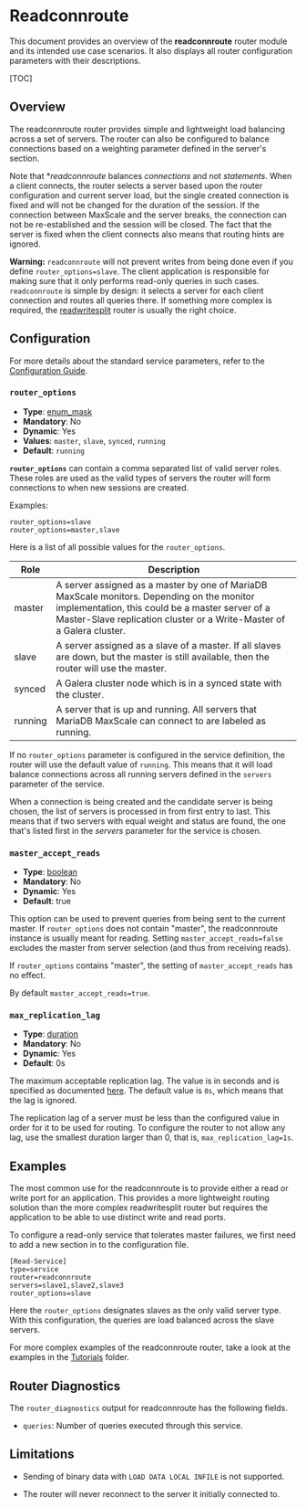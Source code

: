 # Readconnroute

This document provides an overview of the **readconnroute** router module
and its intended use case scenarios. It also displays all router
configuration parameters with their descriptions.

[TOC]

## Overview

The readconnroute router provides simple and lightweight load balancing
across a set of servers. The router can also be configured to balance
connections based on a weighting parameter defined in the server's section.

Note that **readconnroute* balances _connections_ and not _statements_.
When a client connects, the router selects a server based upon the router
configuration and current server load, but the single created connection
is fixed and will not be changed for the duration of the session. If the
connection between MaxScale and the server breaks, the connection can not
be re-established and the session will be closed. The fact that the server
is fixed when the client connects also means that routing hints are ignored.

**Warning:** `readconnroute` will not prevent writes from being done even if you
  define `router_options=slave`. The client application is responsible for
  making sure that it only performs read-only queries in such
  cases. `readconnroute` is simple by design: it selects a server for each
  client connection and routes all queries there. If something more complex is
  required, the [readwritesplit](ReadWriteSplit.md) router is usually the right
  choice.

## Configuration

For more details about the standard service parameters, refer to the
[Configuration Guide](../Getting-Started/Configuration-Guide.md).

### `router_options`

- **Type**: [enum_mask](../Getting-Started/Configuration-Guide.md#enumerations)
- **Mandatory**: No
- **Dynamic**: Yes
- **Values**: `master`, `slave`, `synced`, `running`
- **Default**: `running`

**`router_options`** can contain a comma separated list of valid server
roles. These roles are used as the valid types of servers the router will
form connections to when new sessions are created.

Examples:
```
router_options=slave
router_options=master,slave
```
Here is a list of all possible values for the `router_options`.

Role|Description
------|---------
master|A server assigned as a master by one of MariaDB MaxScale monitors. Depending on the monitor implementation, this could be a master server of a Master-Slave replication cluster or a Write-Master of a Galera cluster.
slave|A server assigned as a slave of a master. If all slaves are down, but the master is still available, then the router will use the master.
synced| A Galera cluster node which is in a synced state with the cluster.
running|A server that is up and running. All servers that MariaDB MaxScale can connect to are labeled as running.

If no `router_options` parameter is configured in the service definition,
the router will use the default value of `running`. This means that it will
load balance connections across all running servers defined in the `servers`
parameter of the service.

When a connection is being created and the candidate server is being chosen,
the list of servers is processed in from first entry to last. This means
that if two servers with equal weight and status are found, the one that's
listed first in the _servers_ parameter for the service is chosen.

### `master_accept_reads`

- **Type**: [boolean](../Getting-Started/Configuration-Guide.md#booleans)
- **Mandatory**: No
- **Dynamic**: Yes
- **Default**: true

This option can be used to prevent queries from being sent to the current master.
If `router_options` does not contain "master", the readconnroute instance is
usually meant for reading. Setting `master_accept_reads=false` excludes the master
from server selection (and thus from receiving reads).

If `router_options` contains "master", the setting of `master_accept_reads` has no effect.

By default `master_accept_reads=true`.

### `max_replication_lag`

- **Type**: [duration](../Getting-Started/Configuration-Guide.md#durations)
- **Mandatory**: No
- **Dynamic**: Yes
- **Default**: 0s

The maximum acceptable replication lag. The value is in seconds and is specified
as documented [here](../Getting-Started/Configuration-Guide.md#durations). The
default value is `0s`, which means that the lag is ignored.

The replication lag of a server must be less than the configured value in order
for it to be used for routing. To configure the router to not allow any lag, use
the smallest duration larger than 0, that is, `max_replication_lag=1s`.

## Examples

The most common use for the readconnroute is to provide either a read or
write port for an application. This provides a more lightweight routing
solution than the more complex readwritesplit router but requires the
application to be able to use distinct write and read ports.

To configure a read-only service that tolerates master failures, we first
need to add a new section in to the configuration file.

```
[Read-Service]
type=service
router=readconnroute
servers=slave1,slave2,slave3
router_options=slave
```

Here the `router_options` designates slaves as the only valid server
type. With this configuration, the queries are load balanced across the
slave servers.

For more complex examples of the readconnroute router, take a look at the
examples in the [Tutorials](../Tutorials) folder.

## Router Diagnostics

The `router_diagnostics` output for readconnroute has the following fields.

* `queries`: Number of queries executed through this service.

## Limitations

* Sending of binary data with `LOAD DATA LOCAL INFILE` is not supported.

* The router will never reconnect to the server it initially connected to.
